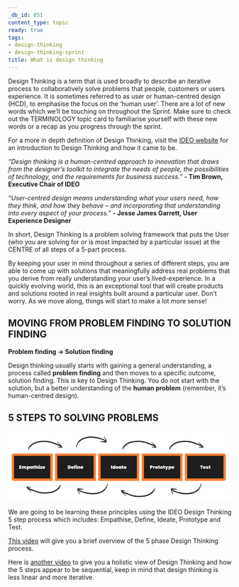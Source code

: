 ```yaml
---
_db_id: 851
content_type: topic
ready: true
tags:
- design-thinking
- design-thinking-sprint
title: What is design thinking
---
```


Design Thinking is a term that is used broadly to describe an iterative process to collaboratively solve problems that people, customers or users experience.  It is sometimes referred to as user or human-centred design (HCD), to emphasise the focus on the ‘human user’. There are a lot of new words which we’ll be touching on throughout the Sprint. Make sure to check out the TERMINOLOGY topic card to familiarise yourself with these new words or a recap as you progress through the sprint.

For a more in depth definition of Design Thinking, visit the [IDEO website](https://designthinking.ideo.com/) for an introduction to Design Thinking and how it came to be. 

*“Design thinking is a human-centred approach to innovation that draws from the designer’s toolkit to integrate the needs of people, the possibilities of technology, and the requirements for business success.”*
**- Tim Brown, Executive Chair of  IDEO**

*“User-centred design means understanding what your users need, how they think, and how they behave – and incorporating that understanding into every aspect of your process.”*  **- Jesse James Garrett, User Experience Designer**

In short, Design Thinking is a problem solving framework that puts the User (who you are solving for or is most impacted by a particular issue) at the CENTRE of all steps of a 5-part process. 

By keeping your user in mind throughout a series of different steps, you are able to come up with solutions that meaningfully address real problems that you derive from really understanding your user’s lived-experience. In a quickly evolving world, this is an exceptional tool that will create products and solutions rooted in real insights built around a particular user. Don’t worry. As we move along, things will start to make a lot more sense! 

## MOVING FROM PROBLEM FINDING TO SOLUTION FINDING

**Problem finding → Solution finding**

Design thinking usually starts with gaining a general understanding, a process called **problem finding** and then moves to a specific outcome, solution finding. This is key to Design Thinking. You do not start with the solution, but a better understanding of the **human problem** (remember, it’s human-centred design).

## 5 STEPS TO SOLVING PROBLEMS 

![5-steps-to-problem-solving](5_Steps_to_Solving_Problems.png)

We are going to be learning these principles using the IDEO Design Thinking 5 step process which includes: Empathise, Define, Ideate, Prototype and Test.

[This video](https://www.youtube.com/watch?v=bpVzgW8TUQ0) will give you a brief overview of the 5 phase Design Thinking process.

Here is [another video](https://www.youtube.com/watch?v=-ySx-S5FcCI) to give you a holistic view of Design Thinking and how the 5 steps appear to be sequential, keep in mind that design thinking is less linear and more iterative.